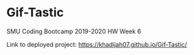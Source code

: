 # Gif-Tastic
SMU Coding Bootcamp 2019-2020 HW Week 6



Link to deployed project: https://khadijah07.github.io/Gif-Tastic/
